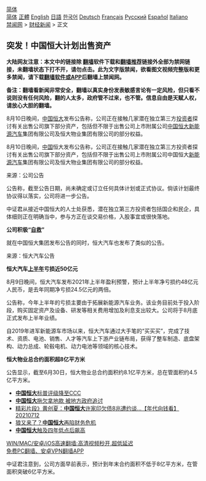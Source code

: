  <!-- 面包屑导航 --> <div class="breadcrumb"><!-- GTranslate: https://gtranslate.io/ -->  <div class="switcher notranslate">  <div class="selected">  <a href="#" onclick="return false;"> 简体</a>  </div>  <div class="option">  <a href="https://www.bannedbook.org" onclick="doGTranslate('zh-CN|zh-CN');jQuery('div.switcher div.selected a').html(jQuery(this).html());return false;" title="简体中文" class="nturl selected"> 简体</a>  <a href="https://www.bannedbook.org/zh-tw/" onclick="doGTranslate('zh-CN|zh-TW');jQuery('div.switcher div.selected a').html(jQuery(this).html());return false;" title="繁體中文" class="nturl"> 正體</a>  <a href="https://www.bannedbook.org/en/" onclick="doGTranslate('zh-CN|en');jQuery('div.switcher div.selected a').html(jQuery(this).html());return false;" title="English" class="nturl"> English</a>  <a href="https://www.bannedbook.org/ja/" onclick="doGTranslate('zh-CN|ja');jQuery('div.switcher div.selected a').html(jQuery(this).html());return false;" title="日本語" class="nturl"> 日語</a>  <a href="https://www.bannedbook.org/ko/" onclick="doGTranslate('zh-CN|ko');jQuery('div.switcher div.selected a').html(jQuery(this).html());return false;" title="한국어" class="nturl"> 한국어</a>  <a href="https://www.bannedbook.org/de/" onclick="doGTranslate('zh-CN|de');jQuery('div.switcher div.selected a').html(jQuery(this).html());return false;" title="Deutsch" class="nturl"> Deutsch</a>  <a href="https://www.bannedbook.org/fr/" onclick="doGTranslate('zh-CN|fr');jQuery('div.switcher div.selected a').html(jQuery(this).html());return false;" title="Français" class="nturl"> Français</a>  <a href="https://www.bannedbook.org/ru/" onclick="doGTranslate('zh-CN|ru');jQuery('div.switcher div.selected a').html(jQuery(this).html());return false;" title="Русский" class="nturl"> Русский</a>  <a href="https://www.bannedbook.org/es/" onclick="doGTranslate('zh-CN|es');jQuery('div.switcher div.selected a').html(jQuery(this).html());return false;" title="Español" class="nturl"> Español</a>  <a href="https://www.bannedbook.org/it/" onclick="doGTranslate('zh-CN|it');jQuery('div.switcher div.selected a').html(jQuery(this).html());return false;" title="Italiano" class="nturl"> Italiano</a>  </div>  </div>      <div class='breadcrumb-sub'><!-- Breadcrumb NavXT 6.3.0 --> <a href="https://www.bannedbook.org/" class="home">禁闻网</a> &gt; <a href="https://www.bannedbook.org/bnews/finance/" class="category">财经新闻</a> &gt; 正文</div></div><h2>突发！中国恒大计划出售资产</h2> <p class="notice"><b>大陆网友注意：本文中的链接除 <a href="https://github.com/bannedbook/fanqiang" >翻墙</a>软件下载和<a href="https://github.com/killgcd/justmysocks/blob/master/README.md">翻墙推荐</a>链接外全部为禁网链接，未翻墙状态下打不开，请勿点击。此为文字版禁闻，欲看图文视频完整版和更多禁闻，请下载<a href="https://github.com/bannedbook/fanqiang">翻墙软件或APP</a>后翻墙上禁闻网。</p><p>备注：翻墙看新闻非常安全，翻墙以真实身份发表敏感言论有一定风险，但只看不说则没有任何风险，翻的人太多，政府管不过来，也不管。信息自由是天赋人权，请放心大胆的翻墙。</b></p>  <div class="entry"> <p id="summary">8月10日晚间，<span class='wp_keywordlink_affiliate'><a href="https://www.bannedbook.org/" title="中国" target="_blank">中国</a></span><a href="https://www.bannedbook.org/bnews/tag/%E6%81%92%E5%A4%A7/" class="st_tag internal_tag" rel="tag" title="标签 恒大 下的日志">恒大</a>发布公告称，公司正在接触几家潜在独立第三方<a href="https://www.bannedbook.org/bnews/tag/%e6%8a%95%e8%b5%84%e8%80%85/" class="st_tag internal_tag" rel="tag" title="标签 投资者 下的日志">投资者</a>探讨有关出售公司旗下部分资产，包括但不限于出售公司上市附属公司<a href="https://www.bannedbook.org/bnews/tag/%E4%B8%AD%E5%9B%BD%E6%81%92%E5%A4%A7/" class="st_tag internal_tag" rel="tag" title="标签 中国恒大 下的日志">中国恒大</a><a href="https://www.bannedbook.org/bnews/tag/%E6%96%B0%E8%83%BD%E6%BA%90/" class="st_tag internal_tag" rel="tag" title="标签 新能源 下的日志">新能源</a><a href="https://www.bannedbook.org/bnews/tag/%e6%b1%bd%e8%bd%a6/" class="st_tag internal_tag" rel="tag" title="标签 汽车 下的日志">汽车</a>集团有限公司及恒大物业集团有限公司的部分权益。</p> <p>8月10日晚间，<a href="https://www.bannedbook.org/bnews/tag/%E4%B8%AD%E5%9B%BD/" class="st_tag internal_tag" rel="tag" title="标签 中国 下的日志">中国</a>恒大发布公告称，公司正在接触几家潜在独立第三方投资者探讨有关出售公司旗下部分资产，包括但不限于出售公司上市附属公司中国恒大<a href="https://www.bannedbook.org/bnews/tag/%E6%96%B0%E8%83%BD%E6%BA%90%E6%B1%BD%E8%BD%A6/" class="st_tag internal_tag" rel="tag" title="标签 新能源汽车 下的日志">新能源汽车</a>集团有限公司及恒大物业集团有限公司的部分权益。</p> <p>来源：公司公告</p> <p>公告称，截至公告日期，尚未确定或订立任何具体计划或正式协议。倘该计划最终协议得以落实，公司将进一步公告。</p>  <p>中证君从接近中国恒大的人士处获悉，潜在独立第三方投资者包括国企和民企，具体细则正在明确当中，参与方正在谈交易价格，入股事宜或很快落地。</p> <p><strong>公司积极“<span class='wp_keywordlink'><a href="https://www.bannedbook.org/forum5/topic42.html" title="萨斯、诚信与自救" target="_blank">自救</a></span>”</strong></p> <p>就在中国恒大集团发布公告的同时，恒大汽车也发布了类似的公告。</p> <p>来源：恒大汽车公告</p>  <p><strong>恒大汽车<a href="https://www.bannedbook.org/bnews/tag/%E4%B8%8A%E5%8D%8A%E5%B9%B4/" class="st_tag internal_tag" rel="tag" title="标签 上半年 下的日志">上半年</a>亏损近50亿元</strong></p> <p>8月9日晚间，恒大汽车发布2021年上半年盈利预警，预计上半年净亏损约48亿元人民币，是去年同期净亏损24.5亿元的两倍。</p> <p>公告称，今年上半年的亏损主要由于拓展新能源汽车业务。该业务目前处于投入阶段，购买固定资产及设备、研发等相关费用增加及利息支出较大。公司将于8月底正式发布上半年业绩。</p> <p>自2019年进军新能源车市场以来，恒大汽车通过大手笔的“买买买”，完成了技术、资质、电池、销售、人才等汽车上下游产业链布局，获得了整车制造、底盘架构、动力总成、轮毂电机、动力电池等领域的核心技术。</p>  <p><strong>恒大物业总合约面积超8亿平方米</strong></p> <p>公告显示，截至6月30日，恒大物业总合约面积约8.1亿平方米，总在管面积约4.5亿平方米。</p> <ul class='op-related-articles' title='相关阅读'> <li><a href='https://www.bannedbook.org/bnews/baitai/20210806/1601505.html' target='_blank'><b>中国恒大</b>标普评级降至CCC</a></li> <li><a href='https://www.bannedbook.org/bnews/comments/20210731/1597282.html' target='_blank'><b>中国恒大</b>拖欠拿地款 被地方政府追讨</a></li> <li><a href='https://www.bannedbook.org/bnews/taiwannews/20210712/1585681.html' target='_blank'>精彩片段》黄创夏：<b>中国恒大</b>许家印欠债8兆遭约谈...【年代向钱看】20210712</a></li> <li><a href='https://www.bannedbook.org/bnews/comments/20210625/1573810.html' target='_blank'>狼又来了？<b>中国恒大</b>再陷财务危机</a></li> <li><a href='https://www.bannedbook.org/bnews/baitai/20210621/1571443.html' target='_blank'><b>中国恒大</b>触及四年低点后飙高</a></li> </ul> <p class="texttj"> <a href="https://github.com/bannedbook/fanqiang/wiki/V2ray%E6%9C%BA%E5%9C%BA" target="_blank">WIN/MAC/安卓/iOS高速翻墙:高清视频秒开,超低延迟</a><br/> <a href="https://github.com/bannedbook/fanqiang/wiki/%E7%A6%81%E9%97%BB%E7%BD%91%E5%AE%89%E5%8D%93%E7%BF%BB%E5%A2%99%E6%96%B0%E9%97%BBAPP" target="_blank">免费PC翻墙、安卓VPN翻墙APP</a></p><p>中证君注意到，公司方面早前表示，预计到年末合约面积不低于8亿平方米，在管面积突破6亿平方米。</p> <a name='sharetosocial'></a>  <div style="margin-bottom:5px;padding-bottom:5px;clear:both"> <div id="archive-pix-1" class="banner-ads"> <!-- AuctionX Display platform tag START --> <div id="26318x728x90x621x_ADSLOT2" clicktrack="%%CLICK_URL_ESC%%"></div> <!-- AuctionX Display platform tag END --> </div> <div id="archive-pix-2" class="banner-ads"> <!-- AuctionX Display platform tag START --> <div id="26315x300x250x621x_ADSLOT2" clicktrack="%%CLICK_URL_ESC%%"></div> <!-- AuctionX Display platform tag END --> </div> </div>  <div id="archive-pix-1" class="banner-ads"> <!-- AuctionX Display platform tag START --> <div id="26318x728x90x621x_ADSLOT3" clicktrack="%%CLICK_URL_ESC%%"></div> <!-- AuctionX Display platform tag END --> </div> </div><!--END ENTRY--> 